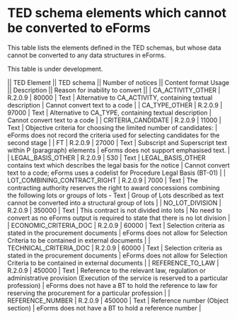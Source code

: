 # TED schema elements which cannot be converted to eForms

This table lists the elements defined in the TED schemas, but whose data cannot be converted to any data structures in eForms.

This table is under development.

|| TED Element || TED schema || Number of notices || Content format Usage || Description || Reason for inability to convert ||
| CA_ACTIVITY_OTHER | R.2.0.9 | 80000 | Text | Alternative to CA_ACTIVITY, containing textual description | Cannot convert text to a code |
| CA_TYPE_OTHER | R.2.0.9 | 97000 | Text | Alternative to CA_TYPE, containing textual description | Cannot convert text to a code |
| CRITERIA_CANDIDATE | R.2.0.9 | 11000 | Text | Objective criteria for choosing the limited number of candidates: | eForms does not record the criteria used for selecting candidates for the second stage |
| FT | R.2.0.9 | 27000 | Text | Subscript and Superscript text within P (paragraph) elements | eForms does not support emphasised text. |
| LEGAL_BASIS_OTHER | R.2.0.9 | 530 | Text | LEGAL_BASIS_OTHER contains text which describes the legal basis for the notice | Cannot convert text to a code; eForms uses a codelist for Procedure Legal Basis (BT-01) |
| LOT_COMBINING_CONTRACT_RIGHT | R.2.0.9 | 7000 | Text | The contracting authority reserves the right to award concessions combining the following lots or groups of lots - Text | Group of Lots described as text cannot be converted into a structural group of lots |
| NO_LOT_DIVISION | R.2.0.9 | 350000 | Text | This contract is not divided into lots | No need to convert as no eForms output is required to state that there is no lot division |
| ECONOMIC_CRITERIA_DOC | R.2.0.9 | 60000 | Text | Selection criteria as stated in the procurement documents | eForms does not allow for Selection Criteria to be contained in external documents |
| TECHNICAL_CRITERIA_DOC | R.2.0.9 | 60000 | Text | Selection criteria as stated in the procurement documents | eForms does not allow for Selection Criteria to be contained in external documents |
| REFERENCE_TO_LAW | R.2.0.9 | 450000 | Text | Reference to the relevant law, regulation or administrative provision (Execution of the service is reserved to a particular profession) | eForms does not have a BT to hold the reference to law for reserving the procurement for a particular profession |
| REFERENCE_NUMBER | R.2.0.9 | 450000 | Text | Reference number (Object section) | eForms does not have a BT to hold a reference number |

